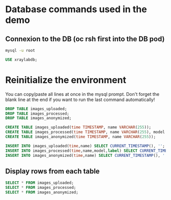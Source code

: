 # Database commands used in the demo

## Connexion to the DB (oc rsh first into the DB pod)

```bash
mysql -u root
```

```sql
USE xraylabdb;
```

# Reinitialize the environment

You can copy/paste all lines at once in the mysql prompt. Don't forget the blank line at the end if you want to run the last command automatically!

```sql
DROP TABLE images_uploaded;
DROP TABLE images_processed;
DROP TABLE images_anonymized;

CREATE TABLE images_uploaded(time TIMESTAMP, name VARCHAR(255));
CREATE TABLE images_processed(time TIMESTAMP, name VARCHAR(255), model VARCHAR(10), label VARCHAR(20));
CREATE TABLE images_anonymized(time TIMESTAMP, name VARCHAR(255));

INSERT INTO images_uploaded(time,name) SELECT CURRENT_TIMESTAMP(), '';
INSERT INTO images_processed(time,name,model,label) SELECT CURRENT_TIMESTAMP(), '', '','';
INSERT INTO images_anonymized(time,name) SELECT CURRENT_TIMESTAMP(), '';

```

## Display rows from each table

```sql
SELECT * FROM images_uploaded;
SELECT * FROM images_processed;
SELECT * FROM images_anonymized;

```
